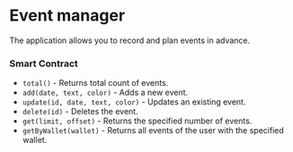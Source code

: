 # Event manager

The application allows you to record and plan events in advance.

### Smart Contract

- `total()` - Returns total count of events.
- `add(date, text, color)` - Adds a new event.
- `update(id, date, text, color)` - Updates an existing event.
- `delete(id)` - Deletes the event.
- `get(limit, offset)` - Returns the specified number of events.
- `getByWallet(wallet)` - Returns all events of the user with the specified wallet.
